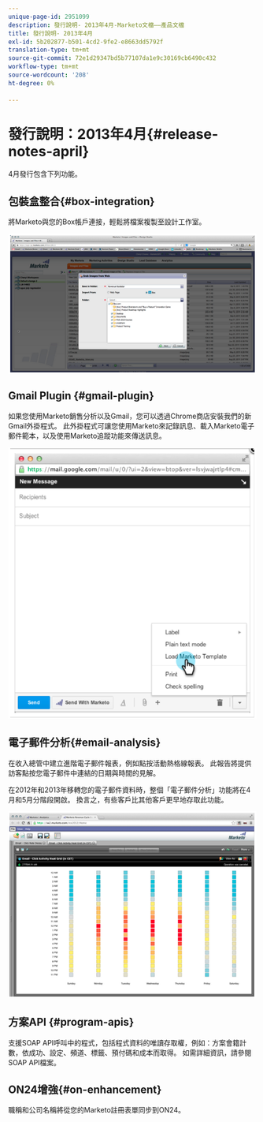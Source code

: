 ```yaml
---
unique-page-id: 2951099
description: 發行說明- 2013年4月-Marketo文檔——產品文檔
title: 發行說明- 2013年4月
exl-id: 5b202877-b501-4cd2-9fe2-e8663dd5792f
translation-type: tm+mt
source-git-commit: 72e1d29347bd5b77107da1e9c30169cb6490c432
workflow-type: tm+mt
source-wordcount: '208'
ht-degree: 0%

---
```


# 發行說明：2013年4月{#release-notes-april}

4月發行包含下列功能。

## 包裝盒整合{#box-integration}

將Marketo與您的Box帳戶連接，輕鬆將檔案複製至設計工作室。

![](assets/image2014-9-22-15-3a47-3a56.png)

## Gmail Plugin {#gmail-plugin}

如果您使用Marketo銷售分析以及Gmail，您可以透過Chrome商店安裝我們的新Gmail外掛程式。 此外掛程式可讓您使用Marketo來記錄訊息、載入Marketo電子郵件範本，以及使用Marketo追蹤功能來傳送訊息。

![](assets/image2014-9-22-15-3a48-3a57.png)

## 電子郵件分析{#email-analysis}

在收入總管中建立進階電子郵件報表，例如點按活動熱格線報表。 此報告將提供訪客點按您電子郵件中連結的日期與時間的見解。

在2012年和2013年移轉您的電子郵件資料時，整個「電子郵件分析」功能將在4月和5月分階段開啟。 換言之，有些客戶比其他客戶更早地存取此功能。

![](assets/image2014-9-22-15-3a49-3a16.png)

## 方案API {#program-apis}

支援SOAP API呼叫中的程式，包括程式資料的唯讀存取權，例如：方案會籍計數，依成功、設定、頻道、標籤、預付碼和成本而取得。 如需詳細資訊，請參閱SOAP API檔案。

## ON24增強{#on-enhancement}

職稱和公司名稱將從您的Marketo註冊表單同步到ON24。
